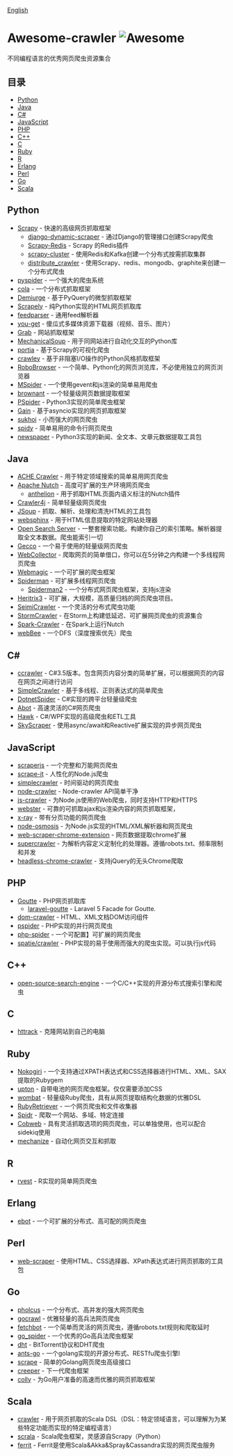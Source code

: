 [English](README.md)

# Awesome-crawler ![Awesome](https://cdn.rawgit.com/sindresorhus/awesome/d7305f38d29fed78fa85652e3a63e154dd8e8829/media/badge.svg)
不同编程语言的优秀网页爬虫资源集合


## 目录

- [Python](#python)
- [Java](#java)
- [C#](#c)
- [JavaScript](#javascript)
- [PHP](#php)
- [C++](#c-1)
- [C](#c-2)
- [Ruby](#ruby)
- [R](#r)
- [Erlang](#erlang)
- [Perl](#perl)
- [Go](#go)
- [Scala](#scala)

## Python 
* [Scrapy](https://github.com/scrapy/scrapy) - 快速的高级网页抓取框架
    * [django-dynamic-scraper](https://github.com/holgerd77/django-dynamic-scraper) - 通过Django的管理接口创建Scrapy爬虫
    * [Scrapy-Redis](https://github.com/rolando/scrapy-redis) - Scrapy 的Redis插件
    * [scrapy-cluster](https://github.com/istresearch/scrapy-cluster) - 使用Redis和Kafka创建一个分布式按需抓取集群
    * [distribute_crawler](https://github.com/gnemoug/distribute_crawler) - 使用Scrapy、redis、mongodb、graphite来创建一个分布式爬虫
* [pyspider](https://github.com/binux/pyspider) - 一个强大的爬虫系统
* [cola](https://github.com/chineking/cola) - 一个分布式抓取框架
* [Demiurge](https://github.com/matiasb/demiurge) - 基于PyQuery的微型抓取框架
* [Scrapely](https://github.com/scrapy/scrapely) - 纯Python实现的HTML网页抓取库
* [feedparser](http://pythonhosted.org/feedparser/) - 通用feed解析器
* [you-get](https://github.com/soimort/you-get) -  傻瓜式多媒体资源下载器（视频、音乐、图片）
* [Grab](http://grablib.org/) - 网站抓取框架
* [MechanicalSoup](https://github.com/hickford/MechanicalSoup) - 用于同网站进行自动化交互的Python库
* [portia](https://github.com/scrapinghub/portia) - 基于Scrapy的可视化爬虫
* [crawley](https://github.com/jmg/crawley) - 基于非阻塞I/O操作的Python风格抓取框架
* [RoboBrowser](https://github.com/jmcarp/robobrowser) - 一个简单、Python化的网页浏览库，不必使用独立的网页浏览器
* [MSpider](https://github.com/manning23/MSpider) - 一个使用gevent和js渲染的简单易用爬虫
* [brownant](https://github.com/douban/brownant) - 一个轻量级网页数据提取框架
* [PSpider](https://github.com/xianhu/PSpider) - Python3实现的简单爬虫框架
* [Gain](https://github.com/gaojiuli/gain) - 基于asyncio实现的网页抓取框架
* [sukhoi](https://github.com/iogf/sukhoi) - 小而强大的网页爬虫
* [spidy](https://github.com/rivermont/spidy) - 简单易用的命令行网页爬虫
* [newspaper](https://github.com/codelucas/newspaper) - Python3实现的新闻、全文本、文章元数据提取工具包

## Java
* [ACHE Crawler](https://github.com/ViDA-NYU/ache) - 用于特定领域搜索的简单易用网页爬虫
* [Apache Nutch](http://nutch.apache.org/) - 高度可扩展的生产环境网页爬虫
    * [anthelion](https://github.com/yahoo/anthelion) - 用于抓取HTML页面内语义标注的Nutch插件
* [Crawler4j](https://github.com/yasserg/crawler4j) - 简单轻量级网页爬虫
* [JSoup](http://jsoup.org/) - 抓取、解析、处理和清洗HTML的工具包
* [websphinx](http://www.cs.cmu.edu/~rcm/websphinx/) - 用于HTML信息提取的特定网站处理器
* [Open Search Server](http://www.opensearchserver.com/) - 一整套搜索功能。构建你自己的索引策略。解析器提取全文本数据。爬虫能索引一切
* [Gecco](https://github.com/xtuhcy/gecco) - 一个易于使用的轻量级网页爬虫
* [WebCollector](https://github.com/CrawlScript/WebCollector) - 爬取网页的简单借口，你可以在5分钟之内构建一个多线程网页爬虫
* [Webmagic](https://github.com/code4craft/webmagic) - 一个可扩展的爬虫框架
* [Spiderman](https://git.oschina.net/l-weiwei/spiderman) - 可扩展多线程网页爬虫
    * [Spiderman2](http://git.oschina.net/l-weiwei/Spiderman2) - 一个分布式网页爬虫框架，支持js渲染
* [Heritrix3](https://github.com/internetarchive/heritrix3) -  可扩展，大规模，高质量归档的网页爬虫项目。
* [SeimiCrawler](https://github.com/zhegexiaohuozi/SeimiCrawler) - 一个灵活的分布式爬虫功能
* [StormCrawler](http://github.com/DigitalPebble/storm-crawler/) - 在Storm上构建低延迟、可扩展网页爬虫的资源集合
* [Spark-Crawler](https://github.com/USCDataScience/sparkler) - 在Spark上运行Nutch
* [webBee](https://github.com/pkwenda/webBee) - 一个DFS（深度搜索优先）爬虫


## C# 
* [ccrawler](http://www.findbestopensource.com/product/ccrawler) - C#3.5版本。包含网页内容分类的简单扩展，可以根据网页的内容在网页之间进行访问
* [SimpleCrawler](https://github.com/lei-zhu/SimpleCrawler) - 基于多线程、正则表达式的简单爬虫
* [DotnetSpider](https://github.com/zlzforever/DotnetSpider) - C#实现的跨平台轻量级爬虫
* [Abot](https://github.com/sjdirect/abot) - 高速灵活的C#网页爬虫
* [Hawk](https://github.com/ferventdesert/Hawk) - C#/WPF实现的高级爬虫和ETL工具
* [SkyScraper](https://github.com/JonCanning/SkyScraper) - 使用async/await和Reactive扩展实现的异步网页爬虫

## JavaScript
* [scraperjs](https://github.com/ruipgil/scraperjs) - 一个完整和万能网页爬虫
* [scrape-it](https://github.com/IonicaBizau/scrape-it) - 人性化的Node.js爬虫
* [simplecrawler](https://github.com/cgiffard/node-simplecrawler) - 时间驱动的网页爬虫
* [node-crawler](https://github.com/bda-research/node-crawler) - Node-crawler API简单干净
* [js-crawler](https://github.com/antivanov/js-crawler) - 为Node.js使用的Web爬虫，同时支持HTTP和HTTPS
* [webster](https://github.com/zhuyingda/webster) - 可靠的可抓取ajax和js渲染内容的网页抓取框架，
* [x-ray](https://github.com/lapwinglabs/x-ray) - 带有分页功能的网页爬虫
* [node-osmosis](https://github.com/rchipka/node-osmosis) - 为Node.js实现的HTML/XML解析器和网页爬虫
* [web-scraper-chrome-extension](https://github.com/martinsbalodis/web-scraper-chrome-extension) - 网页数据提取chrome扩展
* [supercrawler](https://github.com/brendonboshell/supercrawler) - 为解析内容定义定制化的处理器。遵循robots.txt、频率限制和并发
* [headless-chrome-crawler](https://github.com/yujiosaka/headless-chrome-crawler) - 支持jQuery的无头Chrome爬取

## PHP
* [Goutte](https://github.com/FriendsOfPHP/Goutte) - PHP网页抓取库
    * [laravel-goutte](https://github.com/dweidner/laravel-goutte) - Laravel 5 Facade for Goutte.
* [dom-crawler](https://github.com/symfony/dom-crawler) - HTML、XML文档DOM访问组件
* [pspider](https://github.com/hightman/pspider) - PHP实现的并行网页爬虫
* [php-spider](https://github.com/mvdbos/php-spider) - 一个可配置】可扩展的网页爬虫
* [spatie/crawler](https://github.com/spatie/crawler) - PHP实现的易于使用而强大的爬虫实现。可以执行js代码

## C++
* [open-source-search-engine](https://github.com/gigablast/open-source-search-engine) - 一个C/C++实现的开源分布式搜索引擎和爬虫

## C
* [httrack](https://github.com/xroche/httrack) - 克隆网站到自己的电脑

## Ruby
* [Nokogiri](https://github.com/sparklemotion/nokogiri) - 一个支持通过XPATH表达式和CSS选择器进行HTML、XML、SAX提取的Rubygem
* [upton](https://github.com/propublica/upton) - 自带电池的网页爬虫框架。仅仅需要添加CSS
* [wombat](https://github.com/felipecsl/wombat) - 轻量级Ruby爬虫，具有从网页提取结构化数据的优雅DSL
* [RubyRetriever](https://github.com/joenorton/rubyretriever) - 一个网页爬虫和文件收集器
* [Spidr](https://github.com/postmodern/spidr) - 爬取一个网站、多域、特定连接
* [Cobweb](https://github.com/stewartmckee/cobweb) - 具有灵活抓取选项的网页爬虫，可以单独使用，也可以配合sidekiq使用
* [mechanize](https://github.com/sparklemotion/mechanize) - 自动化网页交互和抓取

## R
* [rvest](https://github.com/hadley/rvest) - R实现的简单网页爬虫

## Erlang 
* [ebot](https://github.com/matteoredaelli/ebot) - 一个可扩展的分布式、高可配的网页爬虫

## Perl
* [web-scraper](https://github.com/miyagawa/web-scraper) - 使用HTML、CSS选择器、XPath表达式进行网页抓取的工具包

## Go
* [pholcus](https://github.com/henrylee2cn/pholcus) -  一个分布式、高并发的强大网页爬虫
* [gocrawl](https://github.com/PuerkitoBio/gocrawl) - 优雅轻量的高兵法网页爬虫
* [fetchbot](https://github.com/PuerkitoBio/fetchbot) - 一个简单而灵活的网页爬虫，遵循robots.txt规则和爬取延时
* [go_spider](https://github.com/hu17889/go_spider) - 一个优秀的Go高兵法爬虫框架 
* [dht](https://github.com/shiyanhui/dht) - BitTorrent协议和DHT爬虫
* [ants-go](https://github.com/wcong/ants-go) - 一个golang实现的开源分布式、RESTfu爬虫引擎l
* [scrape](https://github.com/yhat/scrape) - 简单的Golang网页爬虫高级接口
* [creeper](https://github.com/wspl/creeper) - 下一代爬虫框架
* [colly](https://github.com/asciimoo/colly) - 为Go用户准备的高速而优雅的网页抓取框架

## Scala
* [crawler](https://github.com/bplawler/crawler) - 用于网页抓取的Scala DSL（DSL：特定领域语言，可以理解为为某些特定功能而实现的特定编程语言）
* [scrala](https://github.com/gaocegege/scrala) - Scala爬虫框架，灵感源自Scrapy（Python）
* [ferrit](https://github.com/reggoodwin/ferrit) - Ferrit是使用Scala&Akka&Spray&Cassandra实现的网页爬虫服务
